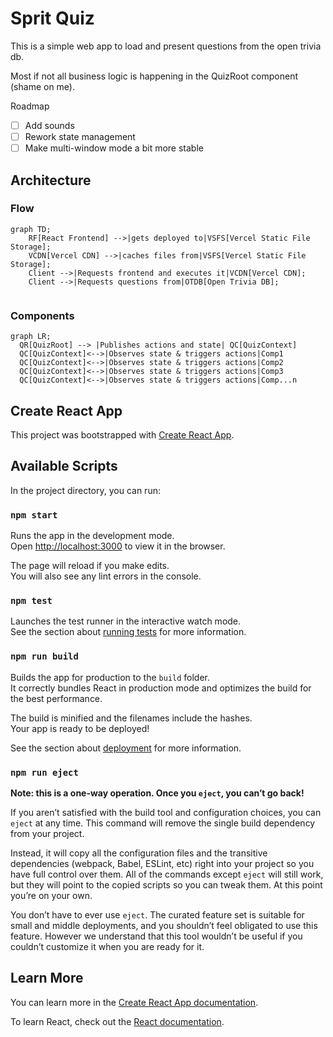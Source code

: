 # Sprit Quiz
This is a simple web app to load and present questions from the open trivia db.

Most if not all business logic is happening in the QuizRoot component (shame on me).

Roadmap 
- [ ] Add sounds
- [ ] Rework state management
- [ ] Make multi-window mode a bit more stable

## Architecture

### Flow 
```mermaid
graph TD;
    RF[React Frontend] -->|gets deployed to|VSFS[Vercel Static File Storage];
    VCDN[Vercel CDN] -->|caches files from|VSFS[Vercel Static File Storage]; 
    Client -->|Requests frontend and executes it|VCDN[Vercel CDN];
    Client -->|Requests questions from|OTDB[Open Trivia DB];
    
```

### Components

```mermaid
graph LR;
  QR[QuizRoot] --> |Publishes actions and state| QC[QuizContext]
  QC[QuizContext]<-->|Observes state & triggers actions|Comp1
  QC[QuizContext]<-->|Observes state & triggers actions|Comp2
  QC[QuizContext]<-->|Observes state & triggers actions|Comp3
  QC[QuizContext]<-->|Observes state & triggers actions|Comp...n

```
## Create React App

This project was bootstrapped with [Create React App](https://github.com/facebook/create-react-app).



## Available Scripts

In the project directory, you can run:

### `npm start`

Runs the app in the development mode.\
Open [http://localhost:3000](http://localhost:3000) to view it in the browser.

The page will reload if you make edits.\
You will also see any lint errors in the console.

### `npm test`

Launches the test runner in the interactive watch mode.\
See the section about [running tests](https://facebook.github.io/create-react-app/docs/running-tests) for more information.

### `npm run build`

Builds the app for production to the `build` folder.\
It correctly bundles React in production mode and optimizes the build for the best performance.

The build is minified and the filenames include the hashes.\
Your app is ready to be deployed!

See the section about [deployment](https://facebook.github.io/create-react-app/docs/deployment) for more information.

### `npm run eject`

**Note: this is a one-way operation. Once you `eject`, you can’t go back!**

If you aren’t satisfied with the build tool and configuration choices, you can `eject` at any time. This command will remove the single build dependency from your project.

Instead, it will copy all the configuration files and the transitive dependencies (webpack, Babel, ESLint, etc) right into your project so you have full control over them. All of the commands except `eject` will still work, but they will point to the copied scripts so you can tweak them. At this point you’re on your own.

You don’t have to ever use `eject`. The curated feature set is suitable for small and middle deployments, and you shouldn’t feel obligated to use this feature. However we understand that this tool wouldn’t be useful if you couldn’t customize it when you are ready for it.

## Learn More

You can learn more in the [Create React App documentation](https://facebook.github.io/create-react-app/docs/getting-started).

To learn React, check out the [React documentation](https://reactjs.org/).
